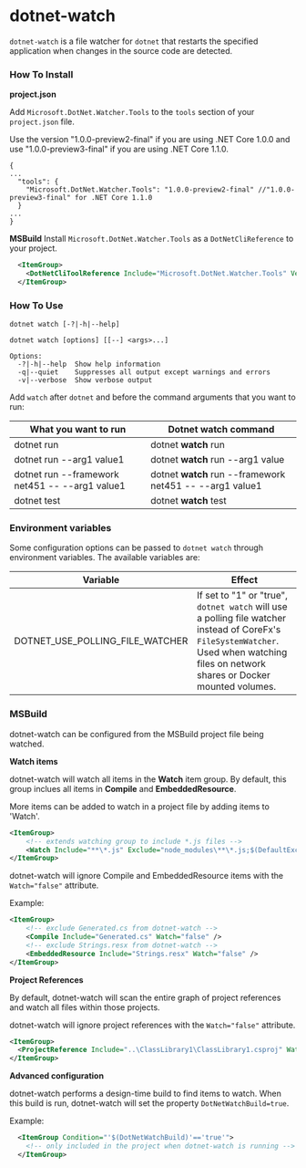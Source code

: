 dotnet-watch
============
`dotnet-watch` is a file watcher for `dotnet` that restarts the specified application when changes in the source code are detected.

### How To Install

**project.json**

Add `Microsoft.DotNet.Watcher.Tools` to the `tools` section of your `project.json` file.

Use the version "1.0.0-preview2-final" if you are using .NET Core 1.0.0 and use "1.0.0-preview3-final" if you are using .NET Core 1.1.0.

```
{
...
  "tools": {
    "Microsoft.DotNet.Watcher.Tools": "1.0.0-preview2-final" //"1.0.0-preview3-final" for .NET Core 1.1.0
  }
...
}
```

**MSBuild**
Install `Microsoft.DotNet.Watcher.Tools` as a `DotNetCliReference` to your project.

```xml
  <ItemGroup>
    <DotNetCliToolReference Include="Microsoft.DotNet.Watcher.Tools" Version="1.0.0-rc1-final" />
  </ItemGroup>
```


### How To Use

    dotnet watch [-?|-h|--help]

    dotnet watch [options] [[--] <args>...]

    Options:
      -?|-h|--help  Show help information
      -q|--quiet    Suppresses all output except warnings and errors
      -v|--verbose  Show verbose output

Add `watch` after `dotnet` and before the command arguments that you want to run:

| What you want to run                           | Dotnet watch command                                     |
| ---------------------------------------------- | -------------------------------------------------------- |
| dotnet run                                     | dotnet **watch** run                                     |
| dotnet run --arg1 value1                       | dotnet **watch** run --arg1 value                        |
| dotnet run --framework net451 -- --arg1 value1 | dotnet **watch** run --framework net451 -- --arg1 value1 |
| dotnet test                                    | dotnet **watch** test                                    |

### Environment variables

Some configuration options can be passed to `dotnet watch` through environment variables. The available variables are:

| Variable                                       | Effect                                                   |
| ---------------------------------------------- | -------------------------------------------------------- |
| DOTNET_USE_POLLING_FILE_WATCHER                | If set to "1" or "true", `dotnet watch` will use a polling file watcher instead of CoreFx's `FileSystemWatcher`. Used when watching files on network shares or Docker mounted volumes.                       |

### MSBuild

dotnet-watch can be configured from the MSBuild project file being watched.

**Watch items**

dotnet-watch will watch all items in the **Watch** item group.
By default, this group inclues all items in **Compile** and **EmbeddedResource**.

More items can be added to watch in a project file by adding items to 'Watch'.

```xml
<ItemGroup>
    <!-- extends watching group to include *.js files -->
    <Watch Include="**\*.js" Exclude="node_modules\**\*.js;$(DefaultExcludes)" />
</ItemGroup>
```

dotnet-watch will ignore Compile and EmbeddedResource items with the `Watch="false"` attribute.

Example:

```xml
<ItemGroup>
    <!-- exclude Generated.cs from dotnet-watch -->
    <Compile Include="Generated.cs" Watch="false" />
    <!-- exclude Strings.resx from dotnet-watch -->
    <EmbeddedResource Include="Strings.resx" Watch="false" />
</ItemGroup>
```

**Project References**

By default, dotnet-watch will scan the entire graph of project references and watch all files within those projects.

dotnet-watch will ignore project references with the `Watch="false"` attribute.

```xml
<ItemGroup>
  <ProjectReference Include="..\ClassLibrary1\ClassLibrary1.csproj" Watch="false" />
</ItemGroup>
```


**Advanced configuration**

dotnet-watch performs a design-time build to find items to watch.
When this build is run, dotnet-watch will set the property `DotNetWatchBuild=true`.

Example:

```xml
  <ItemGroup Condition="'$(DotNetWatchBuild)'=='true'">
    <!-- only included in the project when dotnet-watch is running -->
  </ItemGroup>
```